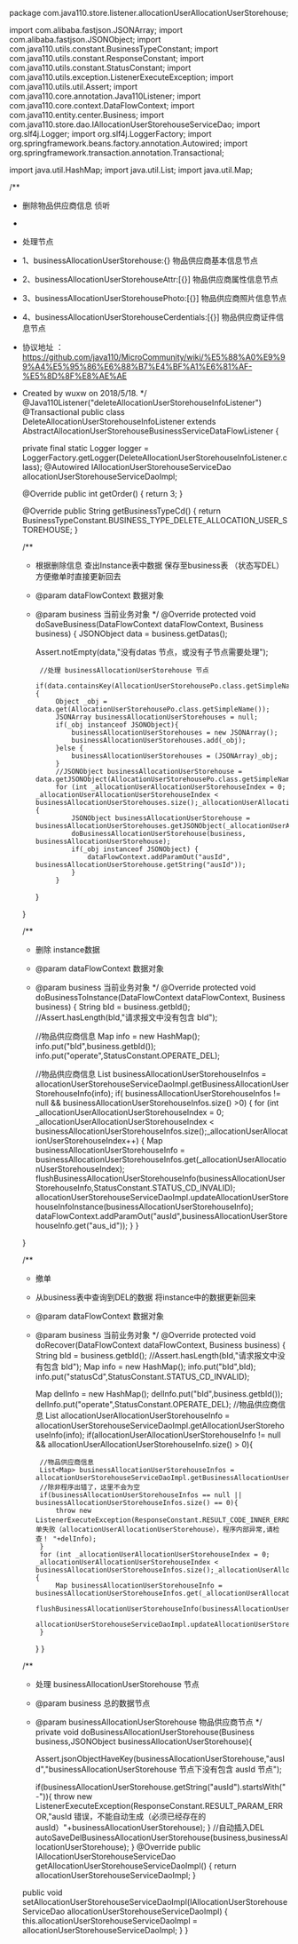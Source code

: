 package com.java110.store.listener.allocationUserAllocationUserStorehouse;

import com.alibaba.fastjson.JSONArray;
import com.alibaba.fastjson.JSONObject;
import com.java110.utils.constant.BusinessTypeConstant;
import com.java110.utils.constant.ResponseConstant;
import com.java110.utils.constant.StatusConstant;
import com.java110.utils.exception.ListenerExecuteException;
import com.java110.utils.util.Assert;
import com.java110.core.annotation.Java110Listener;
import com.java110.core.context.DataFlowContext;
import com.java110.entity.center.Business;
import com.java110.store.dao.IAllocationUserStorehouseServiceDao;
import org.slf4j.Logger;
import org.slf4j.LoggerFactory;
import org.springframework.beans.factory.annotation.Autowired;
import org.springframework.transaction.annotation.Transactional;

import java.util.HashMap;
import java.util.List;
import java.util.Map;

/**
 * 删除物品供应商信息 侦听
 *
 * 处理节点
 * 1、businessAllocationUserStorehouse:{} 物品供应商基本信息节点
 * 2、businessAllocationUserStorehouseAttr:[{}] 物品供应商属性信息节点
 * 3、businessAllocationUserStorehousePhoto:[{}] 物品供应商照片信息节点
 * 4、businessAllocationUserStorehouseCerdentials:[{}] 物品供应商证件信息节点
 * 协议地址 ：https://github.com/java110/MicroCommunity/wiki/%E5%88%A0%E9%99%A4%E5%95%86%E6%88%B7%E4%BF%A1%E6%81%AF-%E5%8D%8F%E8%AE%AE
 * Created by wuxw on 2018/5/18.
 */
@Java110Listener("deleteAllocationUserStorehouseInfoListener")
@Transactional
public class DeleteAllocationUserStorehouseInfoListener extends AbstractAllocationUserStorehouseBusinessServiceDataFlowListener {

    private final static Logger logger = LoggerFactory.getLogger(DeleteAllocationUserStorehouseInfoListener.class);
    @Autowired
    IAllocationUserStorehouseServiceDao allocationUserStorehouseServiceDaoImpl;

    @Override
    public int getOrder() {
        return 3;
    }

    @Override
    public String getBusinessTypeCd() {
        return BusinessTypeConstant.BUSINESS_TYPE_DELETE_ALLOCATION_USER_STOREHOUSE;
    }

    /**
     * 根据删除信息 查出Instance表中数据 保存至business表 （状态写DEL） 方便撤单时直接更新回去
     * @param dataFlowContext 数据对象
     * @param business 当前业务对象
     */
    @Override
    protected void doSaveBusiness(DataFlowContext dataFlowContext, Business business) {
        JSONObject data = business.getDatas();

        Assert.notEmpty(data,"没有datas 节点，或没有子节点需要处理");

            //处理 businessAllocationUserStorehouse 节点
            if(data.containsKey(AllocationUserStorehousePo.class.getSimpleName())){
                Object _obj = data.get(AllocationUserStorehousePo.class.getSimpleName());
                JSONArray businessAllocationUserStorehouses = null;
                if(_obj instanceof JSONObject){
                    businessAllocationUserStorehouses = new JSONArray();
                    businessAllocationUserStorehouses.add(_obj);
                }else {
                    businessAllocationUserStorehouses = (JSONArray)_obj;
                }
                //JSONObject businessAllocationUserStorehouse = data.getJSONObject(AllocationUserStorehousePo.class.getSimpleName());
                for (int _allocationUserAllocationUserStorehouseIndex = 0; _allocationUserAllocationUserStorehouseIndex < businessAllocationUserStorehouses.size();_allocationUserAllocationUserStorehouseIndex++) {
                    JSONObject businessAllocationUserStorehouse = businessAllocationUserStorehouses.getJSONObject(_allocationUserAllocationUserStorehouseIndex);
                    doBusinessAllocationUserStorehouse(business, businessAllocationUserStorehouse);
                    if(_obj instanceof JSONObject) {
                        dataFlowContext.addParamOut("ausId", businessAllocationUserStorehouse.getString("ausId"));
                    }
                }

        }


    }

    /**
     * 删除 instance数据
     * @param dataFlowContext 数据对象
     * @param business 当前业务对象
     */
    @Override
    protected void doBusinessToInstance(DataFlowContext dataFlowContext, Business business) {
        String bId = business.getbId();
        //Assert.hasLength(bId,"请求报文中没有包含 bId");

        //物品供应商信息
        Map info = new HashMap();
        info.put("bId",business.getbId());
        info.put("operate",StatusConstant.OPERATE_DEL);

        //物品供应商信息
        List<Map> businessAllocationUserStorehouseInfos = allocationUserStorehouseServiceDaoImpl.getBusinessAllocationUserStorehouseInfo(info);
        if( businessAllocationUserStorehouseInfos != null && businessAllocationUserStorehouseInfos.size() >0) {
            for (int _allocationUserAllocationUserStorehouseIndex = 0; _allocationUserAllocationUserStorehouseIndex < businessAllocationUserStorehouseInfos.size();_allocationUserAllocationUserStorehouseIndex++) {
                Map businessAllocationUserStorehouseInfo = businessAllocationUserStorehouseInfos.get(_allocationUserAllocationUserStorehouseIndex);
                flushBusinessAllocationUserStorehouseInfo(businessAllocationUserStorehouseInfo,StatusConstant.STATUS_CD_INVALID);
                allocationUserStorehouseServiceDaoImpl.updateAllocationUserStorehouseInfoInstance(businessAllocationUserStorehouseInfo);
                dataFlowContext.addParamOut("ausId",businessAllocationUserStorehouseInfo.get("aus_id"));
            }
        }

    }

    /**
     * 撤单
     * 从business表中查询到DEL的数据 将instance中的数据更新回来
     * @param dataFlowContext 数据对象
     * @param business 当前业务对象
     */
    @Override
    protected void doRecover(DataFlowContext dataFlowContext, Business business) {
        String bId = business.getbId();
        //Assert.hasLength(bId,"请求报文中没有包含 bId");
        Map info = new HashMap();
        info.put("bId",bId);
        info.put("statusCd",StatusConstant.STATUS_CD_INVALID);

        Map delInfo = new HashMap();
        delInfo.put("bId",business.getbId());
        delInfo.put("operate",StatusConstant.OPERATE_DEL);
        //物品供应商信息
        List<Map> allocationUserAllocationUserStorehouseInfo = allocationUserStorehouseServiceDaoImpl.getAllocationUserStorehouseInfo(info);
        if(allocationUserAllocationUserStorehouseInfo != null && allocationUserAllocationUserStorehouseInfo.size() > 0){

            //物品供应商信息
            List<Map> businessAllocationUserStorehouseInfos = allocationUserStorehouseServiceDaoImpl.getBusinessAllocationUserStorehouseInfo(delInfo);
            //除非程序出错了，这里不会为空
            if(businessAllocationUserStorehouseInfos == null ||  businessAllocationUserStorehouseInfos.size() == 0){
                throw new ListenerExecuteException(ResponseConstant.RESULT_CODE_INNER_ERROR,"撤单失败（allocationUserAllocationUserStorehouse），程序内部异常,请检查！ "+delInfo);
            }
            for (int _allocationUserAllocationUserStorehouseIndex = 0; _allocationUserAllocationUserStorehouseIndex < businessAllocationUserStorehouseInfos.size();_allocationUserAllocationUserStorehouseIndex++) {
                Map businessAllocationUserStorehouseInfo = businessAllocationUserStorehouseInfos.get(_allocationUserAllocationUserStorehouseIndex);
                flushBusinessAllocationUserStorehouseInfo(businessAllocationUserStorehouseInfo,StatusConstant.STATUS_CD_VALID);
                allocationUserStorehouseServiceDaoImpl.updateAllocationUserStorehouseInfoInstance(businessAllocationUserStorehouseInfo);
            }
        }
    }



    /**
     * 处理 businessAllocationUserStorehouse 节点
     * @param business 总的数据节点
     * @param businessAllocationUserStorehouse 物品供应商节点
     */
    private void doBusinessAllocationUserStorehouse(Business business,JSONObject businessAllocationUserStorehouse){

        Assert.jsonObjectHaveKey(businessAllocationUserStorehouse,"ausId","businessAllocationUserStorehouse 节点下没有包含 ausId 节点");

        if(businessAllocationUserStorehouse.getString("ausId").startsWith("-")){
            throw new ListenerExecuteException(ResponseConstant.RESULT_PARAM_ERROR,"ausId 错误，不能自动生成（必须已经存在的ausId）"+businessAllocationUserStorehouse);
        }
        //自动插入DEL
        autoSaveDelBusinessAllocationUserStorehouse(business,businessAllocationUserStorehouse);
    }
    @Override
    public IAllocationUserStorehouseServiceDao getAllocationUserStorehouseServiceDaoImpl() {
        return allocationUserStorehouseServiceDaoImpl;
    }

    public void setAllocationUserStorehouseServiceDaoImpl(IAllocationUserStorehouseServiceDao allocationUserStorehouseServiceDaoImpl) {
        this.allocationUserStorehouseServiceDaoImpl = allocationUserStorehouseServiceDaoImpl;
    }
}
